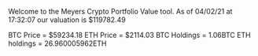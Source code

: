 Welcome to the Meyers Crypto Portfolio Value tool. 
As of 04/02/21 at 17:32:07 our valuation is $119782.49 

BTC Price = $59234.18
 ETH Price = $2114.03
BTC Holdings = 1.06BTC
 ETH holdings = 26.960005962ETH 
